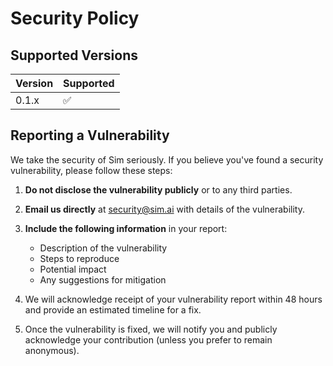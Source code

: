 # Security Policy

## Supported Versions

| Version | Supported          |
| ------- | ------------------ |
| 0.1.x   | :white_check_mark: |

## Reporting a Vulnerability

We take the security of Sim seriously. If you believe you've found a security vulnerability, please follow these steps:

1. **Do not disclose the vulnerability publicly** or to any third parties.

2. **Email us directly** at security@sim.ai with details of the vulnerability.

3. **Include the following information** in your report:

   - Description of the vulnerability
   - Steps to reproduce
   - Potential impact
   - Any suggestions for mitigation

4. We will acknowledge receipt of your vulnerability report within 48 hours and provide an estimated timeline for a fix.

5. Once the vulnerability is fixed, we will notify you and publicly acknowledge your contribution (unless you prefer to remain anonymous).

